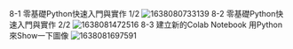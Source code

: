8-1 零基礎Python快速入門與實作 1/2
![1638080733139](https://user-images.githubusercontent.com/89715433/143732476-39feb935-86b4-4eca-8199-a068634e7ff3.jpg)
8-2 零基礎Python快速入門與實作 2/2
![1638081472516](https://user-images.githubusercontent.com/89715433/143732481-a9e704e8-3614-491e-88b9-0f96c66d41ee.jpg)
8-3 建立新的Colab Notebook 用Python來Show一下圖像
![1638081697591](https://user-images.githubusercontent.com/89715433/143732485-f0d5b02e-0260-42d5-acc9-e5b521e2287d.jpg)
